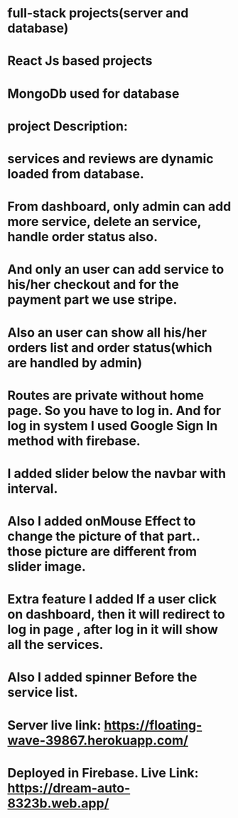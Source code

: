 # full-stack projects(server and database)

# React Js based projects

# MongoDb used for database

# project Description:
# services and reviews are dynamic loaded from database.
# From dashboard, only admin can add more service, delete an service, handle order status also. 
# And only an user can add service to his/her checkout and for the payment part we use stripe.
# Also an user can show all his/her orders list and order status(which are handled by admin)

# Routes are private without home page. So you have to log in. And for log in system I used Google Sign In method with   firebase.


# I added slider below the navbar with interval.

# Also I added onMouse Effect to change the picture of that part.. those picture are different from slider image.
# Extra feature I added If a user click on dashboard, then it will redirect to log in page , after log in it will show all the services.

# Also I added spinner Before the service list.

# Server live link: https://floating-wave-39867.herokuapp.com/

# Deployed in Firebase. Live Link: https://dream-auto-8323b.web.app/
